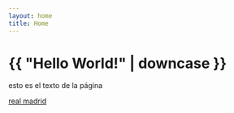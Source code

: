 ```yaml
---
layout: home
title: Home
---
```

<h1>{{ "Hello World!" | downcase }}</h1>

esto es el texto de la página

[real madrid](www.realmadrid.es)